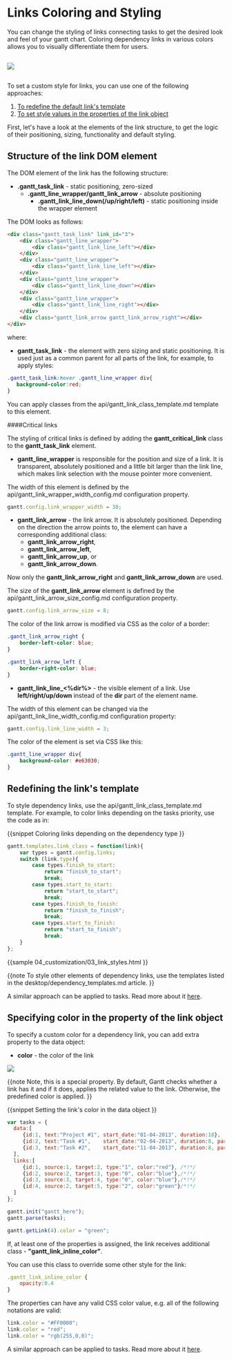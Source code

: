 Links Coloring and Styling 
================================

You can change the styling of links connecting tasks to get the desired look and feel of your gantt chart.
Coloring dependency links in various colors allows you to visually differentiate them for users.

<img style="padding-top:15px; padding-bottom:15px;" src="desktop/coloring_links.png"/>

To set a custom style for links, you can use one of the following approaches:

1. [To redefine the default link's template](desktop/colouring_lines.md#redefiningthelinkstemplate)
2. [To set style values in the properties of the link object](desktop/colouring_lines.md#specifyingcolorinthepropertyofthelinkobject)

First, let's have a look at the elements of the link structure, to get the logic of their positioning, sizing, functionality and default styling.

Structure of the link DOM element
----------------------

The DOM element of the link has the following structure:

- **.gantt_task_link**  - static positioning, zero-sized
	- **.gantt_line_wrapper/gantt_link_arrow** - absolute positioning
		- **.gantt_link_line_down(/up/right/left)** - static positioning inside the wrapper element
        
The DOM looks as follows:

~~~html
<div class="gantt_task_link" link_id="3">
	<div class="gantt_line_wrapper">
    	<div class="gantt_link_line_left"></div>
  	</div>
    <div class="gantt_line_wrapper">
    	<div class="gantt_link_line_left"></div>
  	</div>
    <div class="gantt_line_wrapper">
    	<div class="gantt_link_line_down"></div>
  	</div>
    <div class="gantt_line_wrapper">
    	<div class="gantt_link_line_right"></div>
  	</div>
    <div class="gantt_link_arrow gantt_link_arrow_right"></div>
</div>
~~~

where: 

- **gantt_task_link** - the element with zero sizing and static positioning. It is used just as a common parent for all parts of the link, for example, to apply styles:

~~~css
.gantt_task_link:hover .gantt_line_wrapper div{
   background-color:red;
} 
~~~

You can apply classes from the api/gantt_link_class_template.md template to this element. 

####Critical links

The styling of critical links is defined by adding the **gantt_critical_link** class to the **gantt_task_link** element.

- **gantt_line_wrapper** is responsible for the position and size of a link. It is transparent, absolutely positioned and a little bit larger than the link line, which makes link selection with the mouse pointer 
more convenient. 

The width of this element is defined by the api/gantt_link_wrapper_width_config.md configuration property.

~~~js
gantt.config.link_wrapper_width = 30;
~~~

- **gantt_link_arrow** - the link arrow. It is absolutely positioned. Depending on the direction the arrow points to, the element can have a corresponding additional class: 
	- **gantt_link_arrow_right**,
    - **gantt_link_arrow_left**,
    - **gantt_link_arrow_up**, or
    - **gantt_link_arrow_down**.

Now only the **gantt_link_arrow_right** and **gantt_link_arrow_down** are used.

The size of the **gantt_link_arrow** element is defined by the api/gantt_link_arrow_size_config.md configuration property.

~~~js
gantt.config.link_arrow_size = 8;
~~~

The color of the link arrow is modified via CSS as the color of a border:

~~~css
.gantt_link_arrow_right {
    border-left-color: blue;
}

.gantt_link_arrow_left {
    border-right-color: blue;
}
~~~

- **gantt_link_line_<%dir%>** -  the visible element of a link. Use **left/right/up/down** instead of the **dir** part of the element name.

The width of this element can be changed via the api/gantt_link_line_width_config.md configuration property:

~~~js
gantt.config.link_line_width = 3;
~~~

The color of the element is set via CSS like this:

~~~css
.gantt_line_wrapper div{
	background-color: #e63030;
}
~~~


Redefining the link's template
-----------------------------------------

To style dependency links, use the api/gantt_link_class_template.md template. For example, to color links depending on the tasks priority, use the code as in:

{{snippet
Coloring links depending on the dependency type
}}
~~~js
gantt.templates.link_class = function(link){
	var types = gantt.config.links;
	switch (link.type){
		case types.finish_to_start:
			return "finish_to_start";
			break;
		case types.start_to_start:
			return "start_to_start";
			break;
		case types.finish_to_finish:
			return "finish_to_finish";
			break;
		case types.start_to_finish:
			return "start_to_finish";
			break;
	}
};
~~~

{{sample
	04_customization/03_link_styles.html
}}

{{note
To style other elements of dependency links, use the templates listed in the desktop/dependency_templates.md article.
}}

A similar approach can be applied to tasks. Read more about it [here](desktop/colouring_tasks.md#redefiningthetaskstemplate).


Specifying color in the property of the link object
-----------------------------------------------------

To specify a custom color for a dependency link, you can add extra property to the data object:

- **color** - the color of the link 

<img src="desktop/link_color_property.png"/>

{{note
Note, this is a special property. 
By default, Gantt checks whether a link has it and if it does, applies the related value to the link. Otherwise, the predefined color is applied.
}}

{{snippet
Setting the link's color in the data object
}}
~~~js
var tasks = {
  data:[
     {id:1, text:"Project #1", start_date:"01-04-2013", duration:18},
     {id:2, text:"Task #1",    start_date:"02-04-2013", duration:8, parent:1},
     {id:3, text:"Task #2",    start_date:"11-04-2013", duration:8, parent:1}
  ],
  links:[
     {id:1, source:1, target:2, type:"1", color:"red"}, /*!*/
     {id:2, source:2, target:3, type:"0", color:"blue"},/*!*/
     {id:3, source:3, target:4, type:"0", color:"blue"},/*!*/
     {id:4, source:2, target:5, type:"2", color:"green"}/*!*/
  ]
};

gantt.init("gantt_here");
gantt.parse(tasks);

gantt.getLink(4).color = "green";
~~~


If, at least one of the properties is assigned, the link receives additional class - **"gantt_link_inline_color"**. 

You can use this class to override some other style for the link:

~~~js
.gantt_link_inline_color {
	opacity:0.4
}
~~~


The properties can have any valid CSS color value, e.g. all of the following notations are valid:

~~~js
link.color = "#FF0000";
link.color = "red";
link.color = "rgb(255,0,0)";
~~~


A similar approach can be applied to tasks. Read more about it [here](desktop/colouring_tasks.md#specifyingstyleinthepropertiesofthetaskobject).


